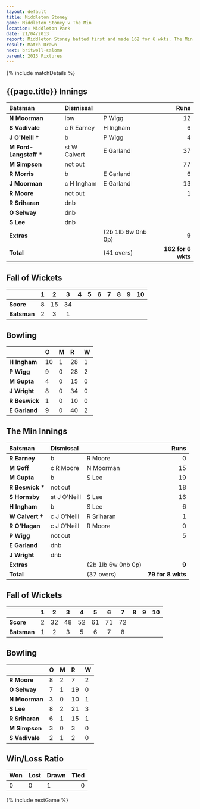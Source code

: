 ```yaml
---
layout: default
title: Middleton Stoney
game: Middleton Stoney v The Min
location: Middleton Park
date: 21/04/2013
report: Middleton Stoney batted first and made 162 for 6 wkts. The Min replied with 79 for 7 wkts when time ran out
result: Match Drawn
next: britwell-salome
parent: 2013 Fixtures
---
```


{% include matchDetails %}

## {{page.title}} Innings

| Batsman | Dismissal |  | Runs |
|:---|:---|---|---:|
| **N Moorman** | lbw | P Wigg | 12 |
| **S Vadivale** | c R Earney | H Ingham | 6 |
| **J O'Neill &#8224;** | b | P Wigg | 4 |
| **M Ford-Langstaff &#42;** | st W Calvert | E Garland | 37 |
| **M Simpson** | not out |  | 77 |
| **R Morris** | b | E Garland | 6 |
| **J Moorman** | c H Ingham | E Garland | 13 |
| **R Moore** | not out |  | 1 |
| **R Sriharan** | dnb |  |  |
| **O Selway** | dnb |  |  |
| **S Lee** | dnb |  |  |
| **Extras** | | (2b 1lb 6w 0nb 0p) | **9** |
| **Total** | | (41 overs) | **162 for 6 wkts** |

## Fall of Wickets

| | 1 | 2 | 3 | 4 | 5 | 6 | 7 | 8 | 9 | 10 |
|---|:---:|:---:|:---:|:---:|:---:|:---:|:---:|:---:|:---:|:---:|
| **Score** | 8 | 15 | 34 |  |  |  |  |  |  |  |
| **Batsman** | 2 | 3 | 1 |  |  |  |  |  |  |  |

## Bowling

| | O | M | R | W |
|---|:---|:---|:---|:---|
| **H Ingham** | 10 | 1 | 28 | 1 |
| **P Wigg** | 9 | 0 | 28 | 2 |
| **M Gupta** | 4 | 0 | 15 | 0 |
| **J Wright** | 8 | 0 | 34 | 0 |
| **R Beswick** | 1 | 0 | 10 | 0 |
| **E Garland** | 9 | 0 | 40 | 2 |

## The Min Innings

| Batsman | Dismissal |  | Runs |
|:---|:---|---|---:|
| **R Earney** | b | R Moore | 0 |
| **M Goff** | c R Moore | N Moorman | 15 |
| **M Gupta** | b | S Lee | 19 |
| **R Beswick &#42;** | not out |  | 18 |
| **S Hornsby** | st J O'Neill | S Lee | 16 |
| **H Ingham** | b | S Lee | 6 |
| **W Calvert &#8224;** | c J O'Neill | R Sriharan | 1 |
| **R O'Hagan** | c J O'Neill | R Moore | 0 |
| **P Wigg** | not out |  | 5 |
| **E Garland** | dnb |  |  |
| **J Wright** | dnb |  |  |
| **Extras** | | (2b 1lb 6w 0nb 0p) | **9** |
| **Total** | | (37 overs) | **79 for 8 wkts** |

## Fall of Wickets

| | 1 | 2 | 3 | 4 | 5 | 6 | 7 | 8 | 9 | 10 |
|---|:---:|:---:|:---:|:---:|:---:|:---:|:---:|:---:|:---:|:---:|
| **Score** | 2 | 32 | 48 | 52 | 61 | 71 | 72 |  |  |  |
| **Batsman** | 1 | 2 | 3 | 5 | 6 | 7 | 8 |  |  |  |

## Bowling

| | O | M | R | W |
|---|:---|:---|:---|:---|
| **R Moore** | 8 | 2 | 7 | 2 |
| **O Selway** | 7 | 1 | 19 | 0 |
| **N Moorman** | 3 | 0 | 10 | 1 |
| **S Lee** | 8 | 2 | 21 | 3 |
| **R Sriharan** | 6 | 1 | 15 | 1 |
| **M Simpson** | 3 | 0 | 3 | 0 |
| **S Vadivale** | 2 | 1 | 2 | 0 |

## Win/Loss Ratio

| Won | Lost | Drawn | Tied |
|:---|:---|:---|---:|
| 0 | 0 | 1 | 0 |

{% include nextGame %}
